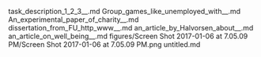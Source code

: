 task_description_1_2_3__.md
Group_games_like_unemployed_with__.md
An_experimental_paper_of_charity__.md
dissertation_from_FU_http_www__.md
an_article_by_Halvorsen_about__.md
an_article_on_well_being__.md
figures/Screen Shot 2017-01-06 at 7.05.09 PM/Screen Shot 2017-01-06 at 7.05.09 PM.png
untitled.md
